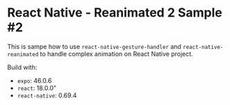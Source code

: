 # React Native - Reanimated 2 Sample #2

This is sampe how to use `react-native-gesture-handler` and `react-native-reanimated` to handle complex animation on React Native project.

Build with:
- `expo`: 46.0.6
- `react`: 18.0.0"
- `react-native`: 0.69.4
